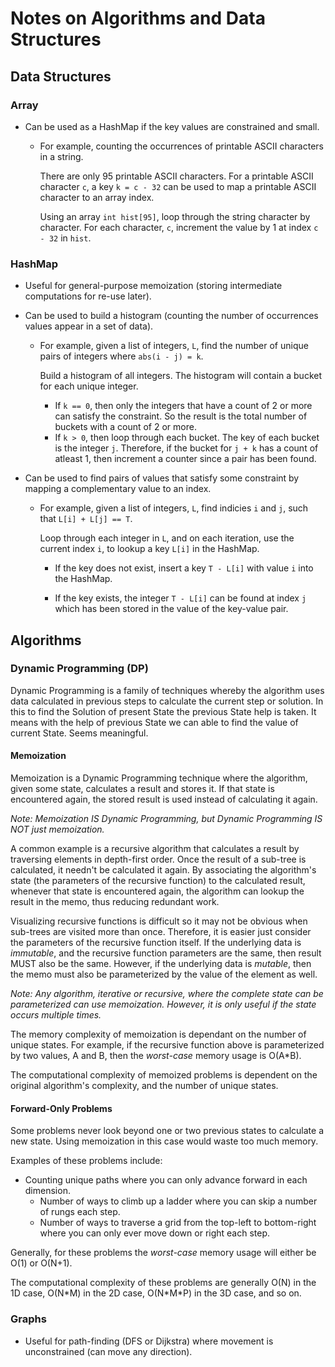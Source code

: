# Notes on Algorithms and Data Structures

## Data Structures

### Array

* Can be used as a HashMap if the key values are constrained and small.
	- For example, counting the occurrences of printable ASCII characters in a string. 
	  
	  There are only 95 printable ASCII characters. For a printable ASCII character `c`, a key `k = c - 32` can be used to map a printable ASCII character to an array index. 
	  
	  Using an array `int hist[95]`, loop through the string character by character. For each character, `c`, increment the value by 1 at index `c - 32` in `hist`.

### HashMap

* Useful for general-purpose memoization (storing intermediate computations for re-use later).

* Can be used to build a histogram (counting the number of occurrences values appear in a set of data).
	- For example, given a list of integers, `L`, find the number of unique pairs of integers where `abs(i - j) = k`.
	
	  Build a histogram of all integers. The histogram will contain a bucket for each unique integer.
	  	- If `k == 0`, then only the integers that have a count of 2 or more can satisfy the constraint. So the result is the total number of buckets with a count of 2 or more.
	  	- If `k > 0`, then loop through each bucket. The key of each bucket is the integer `j`. Therefore, if the bucket for `j + k` has a count of atleast 1, then increment a counter since a pair has been found.

* Can be used to find pairs of values that satisfy some constraint by mapping a complementary value to an index.
  - For example, given a list of integers, `L`, find indicies `i` and `j`, such that `L[i] + L[j] == T`. 
	
	Loop through each integer in `L`, and on each iteration, use the current index `i`, to lookup a key `L[i]` in the HashMap. 

    - If the key does not exist, insert a key `T - L[i]` with value `i` into the HashMap.

	- If the key exists, the integer `T - L[i]` can be found at index `j` which has been stored in the value of the key-value pair.


## Algorithms

### Dynamic Programming (DP)

Dynamic Programming is a family of techniques whereby the algorithm uses data calculated in previous steps to calculate the current step or solution.
In this to find the Solution of present State the previous State help is taken. It means with the help of previous State we can able to find the value of current State. Seems meaningful.

#### Memoization

Memoization is a Dynamic Programming technique where the algorithm, given some state, calculates a result and stores it. If that state is encountered again, the stored result is used instead of calculating it again.

*Note: Memoization IS Dynamic Programming, but Dynamic Programming IS NOT just memoization.*

A common example is a recursive algorithm that calculates a result by traversing elements in depth-first order. Once the result of a sub-tree is calculated, it needn't be calculated it again. By associating the algorithm's state (the parameters of the recursive function) to the calculated result, whenever that state is encountered again, the algorithm can lookup the result in the memo, thus reducing redundant work.

Visualizing recursive functions is difficult so it may not be obvious when sub-trees are visited more than once. Therefore, it is easier just consider the parameters of the recursive function itself. If the underlying data is *immutable*, and the recursive function parameters are the same, then result MUST also be the same. However, if the underlying data is *mutable*, then the memo must also be parameterized by the value of the element as well.

*Note: Any algorithm, iterative or recursive, where the complete state can be parameterized can use memoization. However, it is only useful if the state occurs multiple times.*

The memory complexity of memoization is dependant on the number of unique states. For example, if the recursive function above is parameterized by two values, A and B, then the *worst-case* memory usage is O(A*B).

The computational complexity of memoized problems is dependent on the original algorithm's complexity, and the number of unique states.

#### Forward-Only Problems

Some problems never look beyond one or two previous states to calculate a new state. Using memoization in this case would waste too much memory.

Examples of these problems include:

* Counting unique paths where you can only advance forward in each dimension.
	* Number of ways to climb up a ladder where you can skip a number of rungs each step.
	* Number of ways to traverse a grid from the top-left to bottom-right where you can only ever move down or right each step.

 Generally, for these problems the *worst-case* memory usage will either be O(1) or O(N+1).
 
 The computational complexity of these problems are generally O(N) in the 1D case, O(N\*M) in the 2D case, O(N\*M\*P) in the 3D case, and so on.

### Graphs

* Useful for path-finding (DFS or Dijkstra) where movement is unconstrained (can move any direction).

